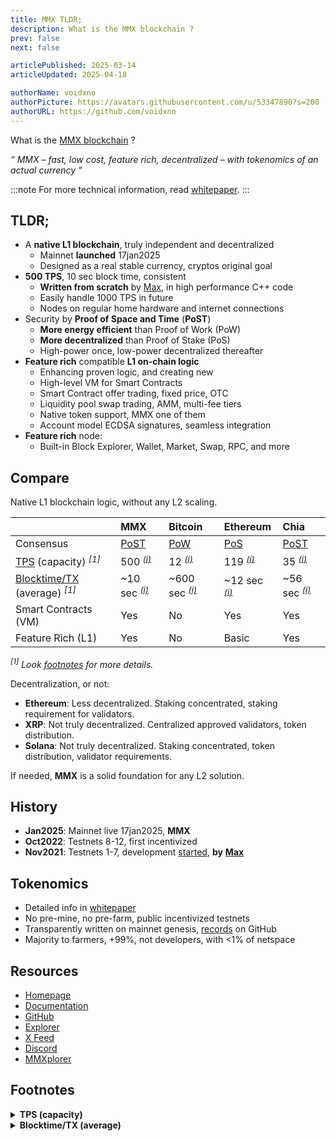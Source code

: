 ```yaml
---
title: MMX TLDR;
description: What is the MMX blockchain ?
prev: false
next: false

articlePublished: 2025-03-14
articleUpdated: 2025-04-18

authorName: voidxno
authorPicture: https://avatars.githubusercontent.com/u/53347890?s=200
authorURL: https://github.com/voidxno
---
```


What is the [MMX blockchain](https://mmx.network/) ?

_&#8220;&nbsp;MMX &ndash; fast, low cost, feature rich, decentralized &ndash; with tokenomics of an actual currency&nbsp;&#8221;_

:::note
For more technical information, read [whitepaper](../../../articles/general/mmx-whitepaper/).
:::

## TLDR;

- A **native L1 blockchain**, truly independent and decentralized
  - Mainnet **launched** 17jan2025
  - Designed as a real stable currency, cryptos original goal
- **500 TPS**, 10 sec block time, consistent
  - **Written from scratch** by [Max](https://github.com/madMAx43v3r), in high performance C++ code
  - Easily handle 1000 TPS in future
  - Nodes on regular home hardware and internet connections
- Security by **Proof of Space and Time** (**PoST**)
  - **More energy efficient** than Proof of Work (PoW)
  - **More decentralized** than Proof of Stake (PoS)
  - High-power once, low-power decentralized thereafter
- **Feature rich** compatible **L1 on-chain logic**
  - Enhancing proven logic, and creating new
  - High-level VM for Smart Contracts
  - Smart Contract offer trading, fixed price, OTC
  - Liquidity pool swap trading, AMM, multi-fee tiers
  - Native token support, MMX one of them
  - Account model ECDSA signatures, seamless integration
- **Feature rich** node:
  - Built-in Block Explorer, Wallet, Market, Swap, RPC, and more

## Compare

Native L1 blockchain logic, without any L2 scaling.

| | MMX | Bitcoin | Ethereum | Chia |
| :--- | :--- | :--- | :--- | :--- |
| Consensus | [PoST](## "Proof of Space and Time") | [PoW](## "Proof of Work") | [PoS](## "Proof of Stake") | [PoST](## "Proof of Space and Time") |
| [TPS](## "Transactions per Second, real simplest-TX capacity, ignoring TX-fees") (capacity) _<sup>[1]</sup>_ | 500 _<sup>[(i)](## "250M cost limit / 50K cost simplest-TX / blocktime = ~500")</sup>_ | 12 _<sup>[(i)](## "1 MB / 140 bytes SegWit-TX / blocktime = ~12")</sup>_ | 119 _<sup>[(i)](## "30M gas limit / 21K gas simplest-TX / blocktime = ~119")</sup>_ | 35 _<sup>[(i)](## "Documented as 20-40 TPS, real-life stress tests at 35 = ~35")</sup>_ |
| [Blocktime/TX](## "Average time it takes to create a new block with TX-es") (average) _<sup>[1]</sup>_ | ~10 sec _<sup>[(i)](## "Blocktime 10 sec, ~1.5% non-TX blocks, average TX blocktime = ~10 sec")</sup>_ | ~600 sec _<sup>[(i)](## "Average blocktime statistics = ~600 sec (~10 min)")</sup>_ | ~12 sec _<sup>[(i)](## "Average blocktime statistics = ~12 sec")</sup>_ | ~56 sec _<sup>[(i)](## "Blocktime 18.75 sec, 2/3 non-TX blocks, average TX blocktime = ~56 sec")</sup>_ |
| Smart Contracts (VM) | Yes | No | Yes | Yes |
| Feature Rich (L1) | Yes | No | Basic | Yes |

_<sup>[1]</sup> Look [footnotes](#footnotes) for more details._

Decentralization, or not:

- **Ethereum**: Less decentralized. Staking concentrated, staking requirement for validators.
- **XRP**: Not truly decentralized. Centralized approved validators, token distribution.
- **Solana**: Not truly decentralized. Staking concentrated, token distribution, validator requirements.

If needed, **MMX** is a solid foundation for any L2 solution.

## History

- **Jan2025**: Mainnet live 17jan2025, **MMX**
- **Oct2022**: Testnets 8-12, first incentivized
- **Nov2021**: Testnets 1-7, development [started](https://github.com/madMAx43v3r/mmx-node/commits/master/?since=2021-11-25&until=2021-11-25), **by** [**Max**](https://github.com/madMAx43v3r)

## Tokenomics

- Detailed info in [whitepaper](../../../articles/general/mmx-whitepaper/)
- No pre-mine, no pre-farm, public incentivized testnets
- Transparently written on mainnet genesis, [records](https://github.com/madMAx43v3r/mmx-node/tree/master/data) on GitHub
- Majority to farmers, +99%, not developers, with &lt;1% of netspace

## Resources

- [Homepage](https://mmx.network/)
- [Documentation](https://docs.mmx.network/)
- [GitHub](https://github.com/madMAx43v3r/mmx-node)
- [Explorer](https://explore.mmx.network/)
- [X Feed](https://x.com/MMX_Network_)
- [Discord](https://discord.gg/BswFhNkMzY)
- [MMXplorer](https://mmxplorer.com/)

## Footnotes

<details><summary><b>TPS (capacity)</b></summary>

\
**Premise**: Capacity of blockchain in Transactions per Second, with real simplest-TX size, ignoring TX-fees.

- **MMX**: `250M cost limit / 50K cost simplest-TX / blocktime` = `~500`\
Node coded extremely performant in C++ to handle all aspects of blockchain logic on regular home hardware. Real-life stress tests, on regular user nodes, have handled 2000 TX-es (200 TPS) per block without problems. Block parameters at that time limited it to 2000 TX-es. Now set to potentially 5000 TX-es (500 TPS). Locally node will be able to handle it, and can easily scale to 10000 TX-es (1000 TPS) in future.\
Bottleneck is bandwidth of home internet connections, and latency of internet in general. A limitation MMX works the most out of, while still being truly decentralized. We know 200 TPS works, with 500 TPS potential. Future home internet improvements could raise that number (1000 TPS). All on-chain L1, before any L2 scaling.

- **Bitcoin**: `1 MB / 140 bytes SegWit-TX / blocktime` = `~12`\
Bitcoin is usually referenced with a maximum TPS around 7. Could increase if community had agreed on several design improvements. As of now, with current SegWit-TX structure. Potentially 12 TPS with only SegWit-TX in block.

- **Ethereum**: `30M gas limit / 21K gas simplest-TX / blocktime` = `~119`\
Ethereum is usually listed with anything from 15-50 maximum TPS. Real-life statistics have it working at an average of 15 TPS, with variable complexity of TX-es. The calculation of 119 TPS might not look very realistic. But we are talking capacity potential, ignoring TX-fees. Filling a block with about 1428 simplest-TX, results in a potential TPS of 119. If the blockchain logic and nodes are optimized enough to handle such a scenario, unknown.

- **Chia**: `Documented as 20-40 TPS, real-life stress tests at 35` = `~35`\
Not easy to get hard numbers to calculate Chia's maximum TPS potential. It is documented to be in the 20-40 range. A real-life stress test, with simplest-TX-es, have given about 35 TPS.

_NOTE: An 100% apples to apples comparison is not possible without overly complicating it. Each blockchain has unique properties, real-life behavior, and limitations. This is an attempt to estimate a realistic capacity potential. As fair as possible, in a simple table._

</details>

<details><summary><b>Blocktime/TX (average)</b></summary>

\
**Premise**: Average time it takes to create a new block with TX-es, given frequency of non-TX blocks.

- **MMX**: `Blocktime 10 sec, ~1.5% non-TX blocks, average TX blocktime` = `~10 sec`
- **Bitcoin**: `Average blocktime statistics` = `~600 sec` (`~10 min`)
- **Ethereum**: `Average blocktime statistics` = `~12 sec`
- **Chia**: `Blocktime 18.75 sec, 2/3 non-TX blocks, average TX blocktime` = `~56 sec`

</details>
